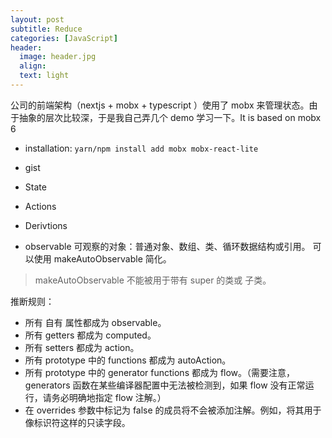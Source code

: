 ```yaml
---
layout: post
subtitle: Reduce
categories: [JavaScript]
header:
  image: header.jpg
  align:
  text: light
---
```


公司的前端架构（nextjs + mobx + typescript ）使用了 mobx 来管理状态。由于抽象的层次比较深，于是我自己弄几个 demo 学习一下。It is based on mobx 6

- installation: `yarn/npm install add mobx mobx-react-lite`

- gist
 - State
 - Actions
 - Derivtions

 - observable 可观察的对象：普通对象、数组、类、循环数据结构或引用。 可以使用 makeAutoObservable 简化。

 > makeAutoObservable 不能被用于带有 super 的类或 子类。

 推断规则：

-  所有 自有 属性都成为 observable。
-  所有 getters 都成为 computed。
-  所有 setters 都成为 action。
-  所有 prototype 中的 functions 都成为 autoAction。
-  所有 prototype 中的 generator functions 都成为 flow。（需要注意，generators 函数在某些编译器配置中无法被检测到，如果 flow 没有正常运行，请务必明确地指定 flow 注解。）
-  在 overrides 参数中标记为 false 的成员将不会被添加注解。例如，将其用于像标识符这样的只读字段。
